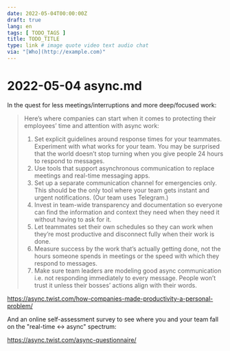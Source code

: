 ```yaml
---
date: 2022-05-04T00:00:00Z
draft: true
lang: en
tags: [ TODO_TAGS ]
title: TODO_TITLE
type: link # image quote video text audio chat
via: "[Who](http://example.com)"
---
```



# 2022-05-04 async.md


In the quest for less meetings/interruptions and more deep/focused work:

> Here’s where companies can start when it comes to protecting their employees’ time and attention with async work:
> 
> 1. Set explicit guidelines around response times for your teammates. Experiment with what works for your team. You may be surprised that the world doesn’t stop turning when you give people 24 hours to respond to messages.
> 2. Use tools that support asynchronous communication to replace meetings and real-time messaging apps.
> 3. Set up a separate communication channel for emergencies only. This should be the only tool where your team gets instant and urgent notifications. (Our team uses Telegram.)
> 4. Invest in team-wide transparency and documentation so everyone can find the information and context they need when they need it without having to ask for it.
> 5. Let teammates set their own schedules so they can work when they’re most productive and disconnect fully when their work is done.
> 6. Measure success by the work that’s actually getting done, not the hours someone spends in meetings or the speed with which they respond to messages.
> 7. Make sure team leaders are modeling good async communication i.e. not responding immediately to every message. People won’t trust it unless their bosses’ actions align with their words.

https://async.twist.com/how-companies-made-productivity-a-personal-problem/

And an online self-assessment survey to see where you and your team fall on the "real-time <-> async" spectrum:

https://async.twist.com/async-questionnaire/

